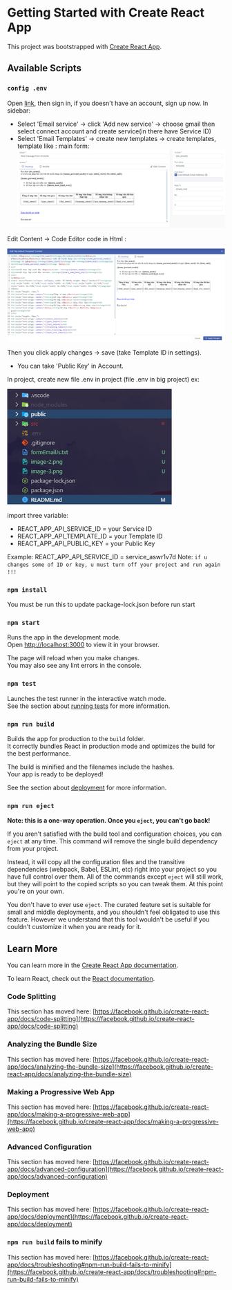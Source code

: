 # Getting Started with Create React App

This project was bootstrapped with [Create React App](https://github.com/facebook/create-react-app).

## Available Scripts

### `config .env`
Open [link](https://dashboard.emailjs.com/sign-in), then sign in, if you doesn't have an account, sign up now. 
In sidebar:
 - Select 'Email service' -> click 'Add new service' -> choose gmail then select connect account and create service(in there have Service ID)
 - Select 'Email Templates' -> create new templates -> create templates, template like :
 main form: 
![alt text](image/image1.png)

 Edit Content -> Code Editor code in Html :

![alt text](image/image.png)

Then you click apply changes -> save (take Template ID in settings).

 - You can take 'Public Key' in  Account. 

In project, create new file .env in project (file .env in big project) ex: 

![alt text](image/project.png)

import three variable: 

 - REACT_APP_API_SERVICE_ID = your Service ID
 - REACT_APP_API_TEMPLATE_ID = your Template ID 
 - REACT_APP_API_PUBLIC_KEY =  your Public Key
 
 Example: REACT_APP_API_SERVICE_ID = service_aswr1v7d
 Note: `if u changes some of ID or key, u must turn off your project and run again !!!`


### `npm install`
You must be run this to update package-lock.json before run start

### `npm start`

Runs the app in the development mode.\
Open [http://localhost:3000](http://localhost:3000) to view it in your browser.

The page will reload when you make changes.\
You may also see any lint errors in the console.

### `npm test`

Launches the test runner in the interactive watch mode.\
See the section about [running tests](https://facebook.github.io/create-react-app/docs/running-tests) for more information.

### `npm run build`

Builds the app for production to the `build` folder.\
It correctly bundles React in production mode and optimizes the build for the best performance.

The build is minified and the filenames include the hashes.\
Your app is ready to be deployed!

See the section about [deployment](https://facebook.github.io/create-react-app/docs/deployment) for more information.

### `npm run eject`

**Note: this is a one-way operation. Once you `eject`, you can't go back!**

If you aren't satisfied with the build tool and configuration choices, you can `eject` at any time. This command will remove the single build dependency from your project.

Instead, it will copy all the configuration files and the transitive dependencies (webpack, Babel, ESLint, etc) right into your project so you have full control over them. All of the commands except `eject` will still work, but they will point to the copied scripts so you can tweak them. At this point you're on your own.

You don't have to ever use `eject`. The curated feature set is suitable for small and middle deployments, and you shouldn't feel obligated to use this feature. However we understand that this tool wouldn't be useful if you couldn't customize it when you are ready for it.

## Learn More

You can learn more in the [Create React App documentation](https://facebook.github.io/create-react-app/docs/getting-started).

To learn React, check out the [React documentation](https://reactjs.org/).

### Code Splitting

This section has moved here: [https://facebook.github.io/create-react-app/docs/code-splitting](https://facebook.github.io/create-react-app/docs/code-splitting)

### Analyzing the Bundle Size

This section has moved here: [https://facebook.github.io/create-react-app/docs/analyzing-the-bundle-size](https://facebook.github.io/create-react-app/docs/analyzing-the-bundle-size)

### Making a Progressive Web App

This section has moved here: [https://facebook.github.io/create-react-app/docs/making-a-progressive-web-app](https://facebook.github.io/create-react-app/docs/making-a-progressive-web-app)

### Advanced Configuration

This section has moved here: [https://facebook.github.io/create-react-app/docs/advanced-configuration](https://facebook.github.io/create-react-app/docs/advanced-configuration)

### Deployment

This section has moved here: [https://facebook.github.io/create-react-app/docs/deployment](https://facebook.github.io/create-react-app/docs/deployment)

### `npm run build` fails to minify

This section has moved here: [https://facebook.github.io/create-react-app/docs/troubleshooting#npm-run-build-fails-to-minify](https://facebook.github.io/create-react-app/docs/troubleshooting#npm-run-build-fails-to-minify)
